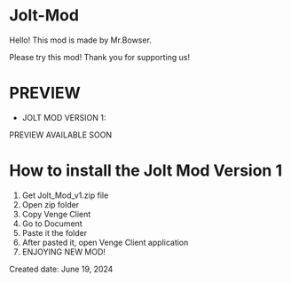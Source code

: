 # Jolt-Mod

Hello! This mod is made by Mr.Bowser.

Please try this mod! Thank you for supporting us!


# PREVIEW

* JOLT MOD VERSION 1:

PREVIEW AVAILABLE SOON


# How to install the Jolt Mod Version 1

1. Get Jolt_Mod_v1.zip file
2. Open zip folder
3. Copy Venge Client
4. Go to Document
5. Paste it the folder
6. After pasted it, open Venge Client application
7. ENJOYING NEW MOD!

Created date: June 19, 2024
